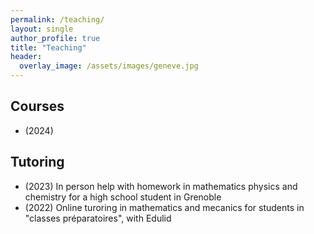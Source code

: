 ```yaml
---
permalink: /teaching/
layout: single
author_profile: true
title: "Teaching"
header:
  overlay_image: /assets/images/geneve.jpg
---
```


## Courses

- (2024)

## Tutoring

- (2023) In person help with homework in mathematics physics and chemistry for a high school student in Grenoble
- (2022) Online turoring in mathematics and mecanics for students in "classes préparatoires", with Edulid
